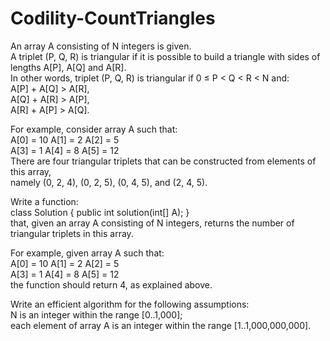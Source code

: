 # Codility-CountTriangles
An array A consisting of N integers is given.</br>
A triplet (P, Q, R) is triangular if it is possible to build a triangle with sides of lengths A[P], A[Q] and A[R].</br>
In other words, triplet (P, Q, R) is triangular if 0 ≤ P < Q < R < N and:</br>
A[P] + A[Q] > A[R],</br>
A[Q] + A[R] > A[P],</br>
A[R] + A[P] > A[Q].

For example, consider array A such that:</br>
A[0] = 10    A[1] = 2    A[2] = 5</br>
A[3] = 1     A[4] = 8    A[5] = 12</br>
There are four triangular triplets that can be constructed from elements of this array,</br> 
namely (0, 2, 4), (0, 2, 5), (0, 4, 5), and (2, 4, 5).

Write a function:</br>
class Solution { public int solution(int[] A); }</br>
that, given an array A consisting of N integers, returns the number of triangular triplets in this array.

For example, given array A such that:</br>
A[0] = 10    A[1] = 2    A[2] = 5</br>
A[3] = 1     A[4] = 8    A[5] = 12</br>
the function should return 4, as explained above.

Write an efficient algorithm for the following assumptions:</br>
N is an integer within the range [0..1,000];</br>
each element of array A is an integer within the range [1..1,000,000,000].
